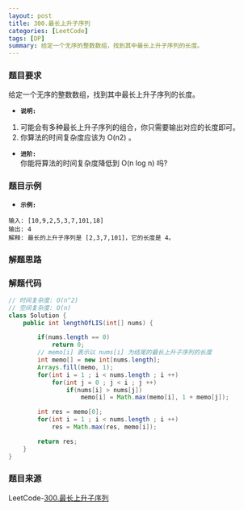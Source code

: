 ```yaml
---
layout: post
title: 300.最长上升子序列
categories: [LeetCode]
tags: [DP]
summary: 给定一个无序的整数数组，找到其中最长上升子序列的长度。
---
```


### 题目要求
给定一个无序的整数数组，找到其中最长上升子序列的长度。

- **`说明:`**  
1. 可能会有多种最长上升子序列的组合，你只需要输出对应的长度即可。
1. 你算法的时间复杂度应该为 O(n2) 。

- **`进阶:`**  
你能将算法的时间复杂度降低到 O(n log n) 吗?


### 题目示例
- **`示例:`**  
```
输入: [10,9,2,5,3,7,101,18]
输出: 4 
解释: 最长的上升子序列是 [2,3,7,101]，它的长度是 4。
```


### 解题思路



### 解题代码
```java
// 时间复杂度: O(n^2)
// 空间复杂度: O(n)
class Solution {
    public int lengthOfLIS(int[] nums) {

        if(nums.length == 0)
            return 0;
        // memo[i] 表示以 nums[i] 为结尾的最长上升子序列的长度
        int memo[] = new int[nums.length];
        Arrays.fill(memo, 1);
        for(int i = 1 ; i < nums.length ; i ++)
            for(int j = 0 ; j < i ; j ++)
                if(nums[i] > nums[j])
                    memo[i] = Math.max(memo[i], 1 + memo[j]);

        int res = memo[0];
        for(int i = 1 ; i < nums.length ; i ++)
            res = Math.max(res, memo[i]);

        return res;
    }
}
```



### 题目来源
LeetCode-[300.最长上升子序列](https://leetcode-cn.com/problems/longest-increasing-subsequence/)
